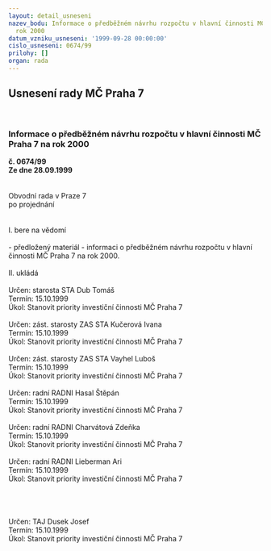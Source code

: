 ```yaml
---
layout: detail_usneseni
nazev_bodu: Informace o předběžném návrhu rozpočtu v hlavní činnosti MČ Praha 7 na
  rok 2000
datum_vzniku_usneseni: '1999-09-28 00:00:00'
cislo_usneseni: 0674/99
prilohy: []
organ: rada
---
```

<div id="ucUsn_pList" class="usn">
	<span><h2>Usnesení rady MČ Praha 7 </h2>
<br></span><div class="standBody">
<span><h3>Informace o předběžném návrhu rozpočtu v hlavní činnosti MČ Praha 7 na rok 2000</h3></span><div class="center">
		<strong>č. 0674/99</strong><br>
	</div>
<div class="center">
		<strong>Ze dne 28.09.1999</strong><br><br>
	</div>
<br>Obvodní rada v Praze 7<br>po projednání<br><br><br>I.	bere na vědomí<br><br> - předložený materiál - informaci o předběžném návrhu rozpočtu v hlavní činnosti MČ Praha 7 na rok 				  2000.<br><br>II.	ukládá <br><br> Určen:	starosta	STA Dub Tomáš<br>Termín: 15.10.1999<br>Úkol:	Stanovit priority investiční činnosti MČ Praha 7<br> <br> Určen:	zást. starosty	ZAS STA Kučerová Ivana<br>Termín: 15.10.1999<br>Úkol:	Stanovit priority investiční činnosti MČ Praha 7<br> <br> Určen:	zást. starosty	ZAS STA Vayhel Luboš<br>Termín: 15.10.1999<br>Úkol:	Stanovit priority investiční činnosti MČ Praha 7<br> <br> Určen:	radní	RADNI Hasal Štěpán<br>Termín: 15.10.1999<br>Úkol:	Stanovit priority investiční činnosti MČ Praha 7<br> <br> Určen:	radní	RADNI Charvátová Zdeňka<br>Termín: 15.10.1999<br>Úkol:	Stanovit priority investiční činnosti MČ Praha 7<br> <br> Určen:	radní	RADNI Lieberman Ari<br>Termín: 15.10.1999<br>Úkol:	Stanovit priority investiční činnosti MČ Praha 7<br> <br><br><br><br> Určen:	     	TAJ Dusek Josef<br>Termín: 15.10.1999<br>Úkol:	Stanovit priority investiční činnosti MČ Praha 7<br>
</div>
</div>